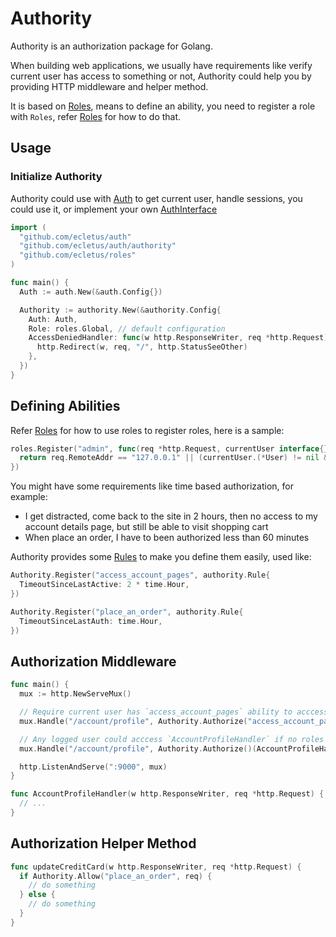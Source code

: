 # Authority

Authority is an authorization package for Golang.

When building web applications, we usually have requirements like verify current user has access to something or not, Authority could help you by providing HTTP middleware and helper method.

It is based on [Roles](http://github.com/ecletus/roles), means to define an ability, you need to register a role with `Roles`, refer [Roles](http://github.com/ecletus/roles) for how to do that.

## Usage

### Initialize Authority

Authority could use with [Auth](http://github.com/ecletus/auth) to get current user, handle sessions, you could use it, or implement your own [AuthInterface](http://godoc.org/github.com/ecletus/auth/authority#AuthInterface)

```go
import (
  "github.com/ecletus/auth"
  "github.com/ecletus/auth/authority"
  "github.com/ecletus/roles"
)

func main() {
  Auth := auth.New(&auth.Config{})

  Authority := authority.New(&authority.Config{
    Auth: Auth,
    Role: roles.Global, // default configuration
    AccessDeniedHandler: func(w http.ResponseWriter, req *http.Request) { // redirect to home page by default
      http.Redirect(w, req, "/", http.StatusSeeOther)
    },
  })
}
```

## Defining Abilities

Refer [Roles](http://github.com/ecletus/roles) for how to use roles to register roles, here is a sample:

```go
roles.Register("admin", func(req *http.Request, currentUser interface{}) bool {
  return req.RemoteAddr == "127.0.0.1" || (currentUser.(*User) != nil && currentUser.(*User).Role == "admin")
})
```

You might have some requirements like time based authorization, for example:

* I get distracted, come back to the site in 2 hours, then no access to my account details page, but still be able to visit shopping cart
* When place an order, I have to been authorized less than 60 minutes

Authority provides some [Rules](http://godoc.org/github.com/ecletus/auth/authority#Rule) to make you define them easily, used like:

```go
Authority.Register("access_account_pages", authority.Rule{
  TimeoutSinceLastActive: 2 * time.Hour,
})

Authority.Register("place_an_order", authority.Rule{
  TimeoutSinceLastAuth: time.Hour,
})
```

## Authorization Middleware

```go
func main() {
  mux := http.NewServeMux()

  // Require current user has `access_account_pages` ability to acccess `AccountProfileHandler`
  mux.Handle("/account/profile", Authority.Authorize("access_account_pages")(AccountProfileHandler))

  // Any logged user could acccess `AccountProfileHandler` if no roles specfied
  mux.Handle("/account/profile", Authority.Authorize()(AccountProfileHandler))

  http.ListenAndServe(":9000", mux)
}

func AccountProfileHandler(w http.ResponseWriter, req *http.Request) {
  // ...
}
```

## Authorization Helper Method

```go
func updateCreditCard(w http.ResponseWriter, req *http.Request) {
  if Authority.Allow("place_an_order", req) {
    // do something
  } else {
    // do something
  }
}
```
